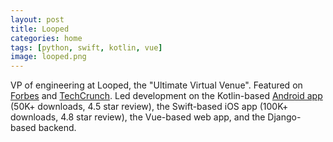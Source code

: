 ```yaml
---
layout: post
title: Looped
categories: home
tags: [python, swift, kotlin, vue]
image: looped.png
---
```


VP of engineering at Looped, the "Ultimate Virtual Venue". Featured on
[Forbes](https://www.forbes.com/sites/ericfuller/2021/01/06/loopedthe-app-helping-fans-mingle-and-meet-artists-personally-during-live-streamed-events)
and [TechCrunch](https://techcrunch.com/2021/03/02/looped-raises-7-7m-to-expand-its-interactive-live-event-platform).
Led development on the Kotlin-based [Android app](https://play.google.com/store/apps/details?id=com.vipvr.android)
(50K+ downloads, 4.5 star review), the Swift-based iOS app (100K+ downloads,
4.8 star review), the Vue-based web app, and the Django-based backend.
